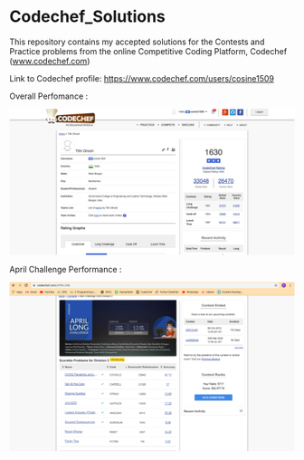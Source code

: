 # Codechef_Solutions
This repository contains my accepted solutions for the Contests and Practice problems from the online Competitive Coding Platform, Codechef (www.codechef.com)


Link to Codechef profile:
https://www.codechef.com/users/cosine1509


Overall Perfomance :

![](images/overall.png)



April Challenge Performance :

![](images/april.png)



